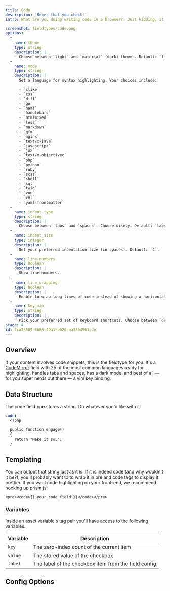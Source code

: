 ```yaml
---
title: Code
description: 'Boxes that you check!'
intro: What are you doing writing code in a browser?! Just kidding, it's fine. We made it pretty easy and pretty too.

screenshot: fieldtypes/code.png
options:
  -
    name: theme
    type: string
    description: |
      Choose between `light` and `material` (dark) themes. Default: `light`.
  -
    name: mode
    type: string
    description: |
      Set a language for syntax highlighting. Your choices include:

      - `clike`
      - `css`
      - `diff`
      - `go`
      - `haml`
      - `handlebars`
      - `htmlmixed`
      - `less`
      - `markdown`
      - `gfm`
      - `nginx`
      - `text/x-java`
      - `javascript`
      - `jsx`
      - `text/x-objectivec`
      - `php`
      - `python`
      - `ruby`
      - `scss`
      - `shell`
      - `sql`
      - `twig`
      - `vue`
      - `xml`
      - `yaml-frontmatter`
  -
    name: indent_type
    type: string
    description: |
      Choose between `tabs` and `spaces`. Choose wisely. Default: `tabs`.
  -
    name: indent_size
    type: integer
    description: |
      Set your preferred indentation size (in spaces). Default: `4`.
  -
    name: line_numbers
    type: boolean
    description: |
      Show line numbers.
  -
    name: line_wrapping
    type: boolean
    description: |
      Enable to wrap long lines of code instead of showing a horizontal scroll. Default: `true`.
  -
    name: key_map
    type: string
    description: |
      Pick your preferred set of keyboard shortcuts. Choose between `default`, `sublime`, and `vim`. We'll let you guess which one is default.
stage: 4
id: 3ca28569-5b86-49a1-b620-ea3364561cde
---
```

## Overview

If your content involves code snippets, this is the fieldtype for you. It's a [CodeMirror](https://codemirror.net) field with 25 of the most common languages ready for highlighting, handles tabs and spaces, has a dark mode, and best of all — for you super nerds out there — a vim key binding.

## Data Structure

The code fieldtype stores a string. Do whatever you'd like with it.

``` yaml
code: |
  <?php

  public function engage()
  {
    return "Make it so.";
  }
```

## Templating

You can output that string just as it is. If it is indeed code (and why wouldn't it be?), you'll probably want to to wrap it in pre and code tags to display it prettier. If you want code highlighting on your front-end, we recommend hooking up [prism.js](https://prismjs.com).

```
<pre><code>{{ your_code_field }}</code></pre>
```

### Variables

Inside an asset variable's tag pair you'll have access to the following variables.

| Variable | Description |
|----------|-------------|
| `key` | The zero-index count of the current item |
| `value` | The stored value of the checkbox |
| `label` | The label of the checkbox item from the field config |

## Config Options
